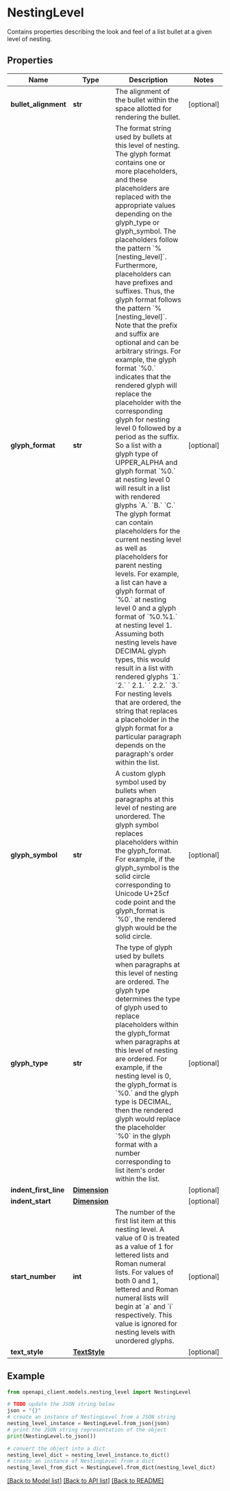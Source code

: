 # NestingLevel

Contains properties describing the look and feel of a list bullet at a given level of nesting.

## Properties

Name | Type | Description | Notes
------------ | ------------- | ------------- | -------------
**bullet_alignment** | **str** | The alignment of the bullet within the space allotted for rendering the bullet. | [optional] 
**glyph_format** | **str** | The format string used by bullets at this level of nesting. The glyph format contains one or more placeholders, and these placeholders are replaced with the appropriate values depending on the glyph_type or glyph_symbol. The placeholders follow the pattern &#x60;%[nesting_level]&#x60;. Furthermore, placeholders can have prefixes and suffixes. Thus, the glyph format follows the pattern &#x60;%[nesting_level]&#x60;. Note that the prefix and suffix are optional and can be arbitrary strings. For example, the glyph format &#x60;%0.&#x60; indicates that the rendered glyph will replace the placeholder with the corresponding glyph for nesting level 0 followed by a period as the suffix. So a list with a glyph type of UPPER_ALPHA and glyph format &#x60;%0.&#x60; at nesting level 0 will result in a list with rendered glyphs &#x60;A.&#x60; &#x60;B.&#x60; &#x60;C.&#x60; The glyph format can contain placeholders for the current nesting level as well as placeholders for parent nesting levels. For example, a list can have a glyph format of &#x60;%0.&#x60; at nesting level 0 and a glyph format of &#x60;%0.%1.&#x60; at nesting level 1. Assuming both nesting levels have DECIMAL glyph types, this would result in a list with rendered glyphs &#x60;1.&#x60; &#x60;2.&#x60; &#x60; 2.1.&#x60; &#x60; 2.2.&#x60; &#x60;3.&#x60; For nesting levels that are ordered, the string that replaces a placeholder in the glyph format for a particular paragraph depends on the paragraph&#39;s order within the list. | [optional] 
**glyph_symbol** | **str** | A custom glyph symbol used by bullets when paragraphs at this level of nesting are unordered. The glyph symbol replaces placeholders within the glyph_format. For example, if the glyph_symbol is the solid circle corresponding to Unicode U+25cf code point and the glyph_format is &#x60;%0&#x60;, the rendered glyph would be the solid circle. | [optional] 
**glyph_type** | **str** | The type of glyph used by bullets when paragraphs at this level of nesting are ordered. The glyph type determines the type of glyph used to replace placeholders within the glyph_format when paragraphs at this level of nesting are ordered. For example, if the nesting level is 0, the glyph_format is &#x60;%0.&#x60; and the glyph type is DECIMAL, then the rendered glyph would replace the placeholder &#x60;%0&#x60; in the glyph format with a number corresponding to list item&#39;s order within the list. | [optional] 
**indent_first_line** | [**Dimension**](Dimension.md) |  | [optional] 
**indent_start** | [**Dimension**](Dimension.md) |  | [optional] 
**start_number** | **int** | The number of the first list item at this nesting level. A value of 0 is treated as a value of 1 for lettered lists and Roman numeral lists. For values of both 0 and 1, lettered and Roman numeral lists will begin at &#x60;a&#x60; and &#x60;i&#x60; respectively. This value is ignored for nesting levels with unordered glyphs. | [optional] 
**text_style** | [**TextStyle**](TextStyle.md) |  | [optional] 

## Example

```python
from openapi_client.models.nesting_level import NestingLevel

# TODO update the JSON string below
json = "{}"
# create an instance of NestingLevel from a JSON string
nesting_level_instance = NestingLevel.from_json(json)
# print the JSON string representation of the object
print(NestingLevel.to_json())

# convert the object into a dict
nesting_level_dict = nesting_level_instance.to_dict()
# create an instance of NestingLevel from a dict
nesting_level_from_dict = NestingLevel.from_dict(nesting_level_dict)
```
[[Back to Model list]](../README.md#documentation-for-models) [[Back to API list]](../README.md#documentation-for-api-endpoints) [[Back to README]](../README.md)


